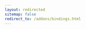 ```yaml
---
layout: redirected
sitemap: false
redirect_to: /addons/bindings.html
---
```


<!-- Note to authors: This file was created in December 2016. Feel free to remove it after a few months... -->
